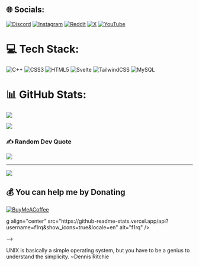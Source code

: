 
## 🌐 Socials:
[![Discord](https://img.shields.io/badge/Discord-%237289DA.svg?logo=discord&logoColor=white)](https://discord.gg/YU5yWFt7vB) [![Instagram](https://img.shields.io/badge/Instagram-%23E4405F.svg?logo=Instagram&logoColor=white)](https://instagram.com/_f1rq_) [![Reddit](https://img.shields.io/badge/Reddit-%23FF4500.svg?logo=Reddit&logoColor=white)](https://reddit.com/user/0firq) [![X](https://img.shields.io/badge/X-black.svg?logo=X&logoColor=white)](https://x.com/_f1rq_) [![YouTube](https://img.shields.io/badge/YouTube-%23FF0000.svg?logo=YouTube&logoColor=white)](https://youtube.com/@UC3_JW60T_NadY_JPmAyMq9g) 

# 💻 Tech Stack:
![C++](https://img.shields.io/badge/c++-%2300599C.svg?style=for-the-badge&logo=c%2B%2B&logoColor=white) ![CSS3](https://img.shields.io/badge/css3-%231572B6.svg?style=for-the-badge&logo=css3&logoColor=white) ![HTML5](https://img.shields.io/badge/html5-%23E34F26.svg?style=for-the-badge&logo=html5&logoColor=white) ![Svelte](https://img.shields.io/badge/svelte-%23f1413d.svg?style=for-the-badge&logo=svelte&logoColor=white) ![TailwindCSS](https://img.shields.io/badge/tailwindcss-%2338B2AC.svg?style=for-the-badge&logo=tailwind-css&logoColor=white) ![MySQL](https://img.shields.io/badge/mysql-%2300000f.svg?style=for-the-badge&logo=mysql&logoColor=white)
# 📊 GitHub Stats:
![](https://github-readme-stats.vercel.app/api?username=f1rq&theme=dark&hide_border=true&include_all_commits=false&count_private=false)<br/>
<!-- ![](https://github-readme-streak-stats.herokuapp.com/?user=f1rq&theme=dark&hide_border=true)<br/> -->
![](https://github-readme-stats.vercel.app/api/top-langs/?username=f1rq&theme=dark&hide_border=true&include_all_commits=false&count_private=false&layout=compact)

### ✍️ Random Dev Quote
![](https://quotes-github-readme.vercel.app/api?type=horizontal&theme=dark)

---
[![](https://visitcount.itsvg.in/api?id=f1rq&icon=0&color=12)](https://visitcount.itsvg.in)

  ## 💰 You can help me by Donating
  [![BuyMeACoffee](https://img.shields.io/badge/Buy%20Me%20a%20Coffee-ffdd00?style=for-the-badge&logo=buy-me-a-coffee&logoColor=black)](https://buymeacoffee.com/f1rq) 

  
<!-- Proudly created with GPRM ( https://gprm.itsvg.in ) -->g align="center" src="https://github-readme-stats.vercel.app/api?username=f1rq&show_icons=true&locale=en" alt="f1rq" /></p> -->

UNIX is basically a simple operating system, but you have to be a genius to understand the simplicity. 
~Dennis Ritchie
